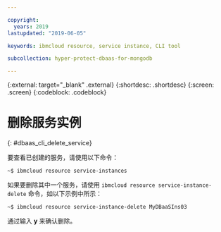 ```yaml
---

copyright:
  years: 2019
lastupdated: "2019-06-05"

keywords: ibmcloud resource, service instance, CLI tool

subcollection: hyper-protect-dbaas-for-mongodb

---
```


{:external: target="_blank" .external}
{:shortdesc: .shortdesc}
{:screen: .screen}
{:codeblock: .codeblock}


# 删除服务实例
{: #dbaas_cli_delete_service}

要查看已创建的服务，请使用以下命令：

<pre><code class="hljs">~$ ibmcloud resource service-instances
</code></pre>

如果要删除其中一个服务，请使用 `ibmcloud resource service-instance-delete` 命令，如以下示例中所示：

<pre><code class="hljs">~$ ibmcloud resource service-instance-delete MyDBaaSIns03
</code></pre>

通过输入 **y** 来确认删除。
